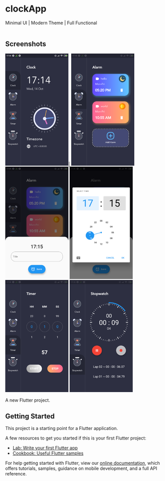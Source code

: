 # clockApp
Minimal UI | Modern Theme | Full Functional<br><br>
## Screenshots
<img src="https://github.com/mustafasmnc/ClockApp/blob/main/screenshots/clock_page.png" alt="clock page" title="Screenshot" width="200">|
<img src="https://github.com/mustafasmnc/ClockApp/blob/main/screenshots/alarm_page.png" alt="clock page" title="Screenshot" width="200">
<img src="https://github.com/mustafasmnc/ClockApp/blob/main/screenshots/add_alarm_1.png" alt="clock page" title="Screenshot" width="200">
<img src="https://github.com/mustafasmnc/ClockApp/blob/main/screenshots/add_alarm2.png" alt="clock page" title="Screenshot" width="200">
<img src="https://github.com/mustafasmnc/ClockApp/blob/main/screenshots/timer_page.png" alt="clock page" title="Screenshot" width="200">
<img src="https://github.com/mustafasmnc/ClockApp/blob/main/screenshots/stopwatch_page.png" alt="clock page" title="Screenshot" width="200">

A new Flutter project.

## Getting Started

This project is a starting point for a Flutter application.

A few resources to get you started if this is your first Flutter project:

- [Lab: Write your first Flutter app](https://flutter.dev/docs/get-started/codelab)
- [Cookbook: Useful Flutter samples](https://flutter.dev/docs/cookbook)

For help getting started with Flutter, view our
[online documentation](https://flutter.dev/docs), which offers tutorials,
samples, guidance on mobile development, and a full API reference.
